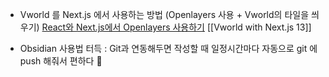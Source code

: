 - Vworld 를 Next.js 에서 사용하는 방법 (Openlayers 사용 + Vworld의 타일을 씌우기)
[React와 Next.js에서 Openlayers 사용하기](https://velog.io/@jjhstoday/OpenLayers-OpenLayers-%EC%8B%9C%EC%9E%91%ED%95%98%EA%B8%B0-1-%EA%B7%BC%EB%8D%B0-%EC%9D%B4%EC%A0%9C-React%EC%99%80-Next%EB%A5%BC-%EA%B3%81%EB%93%A4%EC%9D%B8)
[[Vworld with Next.js 13]]

- Obsidian 사용법 터득 : Git과 연동해두면 작성할 때 일정시간마다 자동으로 git 에 push 해줘서 편하다 🤗